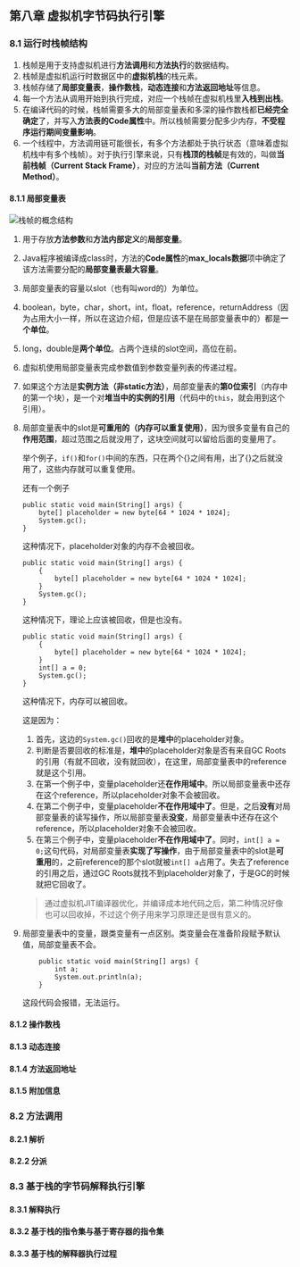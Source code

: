## 第八章 虚拟机字节码执行引擎

### 8.1 运行时栈帧结构

1. 栈帧是用于支持虚拟机进行**方法调用**和**方法执行**的数据结构。
2. 栈帧是虚拟机运行时数据区中的**虚拟机栈**的栈元素。
3. 栈帧存储了**局部变量表**，**操作数栈**，**动态连接**和**方法返回地址**等信息。
4. 每一个方法从调用开始到执行完成，对应一个栈帧在虚拟机栈里**入栈到出栈**。
5. 在编译代码的时候，栈帧需要多大的局部变量表和多深的操作数栈都**已经完全确定**了，并写入**方法表的Code属性**中。所以栈帧需要分配多少内存，**不受程序运行期间变量影响**。
6. 一个线程中，方法调用链可能很长，有多个方法都处于执行状态（意味着虚拟机栈中有多个栈帧）。对于执行引擎来说，只有**栈顶的栈帧**是有效的，叫做**当前栈帧（Current Stack Frame）**，对应的方法叫**当前方法（Current Method）**。

#### 8.1.1 局部变量表

![栈帧的概念结构](https://images2015.cnblogs.com/blog/990532/201611/990532-20161113064456420-1511672121.jpg "栈帧的概念结构")

1. 用于存放**方法参数**和**方法内部定义**的**局部变量**。
2. Java程序被编译成class时，方法的**Code属性**的**max_locals数据**项中确定了该方法需要分配的**局部变量表最大容量**。
3. 局部变量表的容量以slot（也有叫word的）为单位。
4. boolean，byte，char，short，int，float，reference，returnAddress（因为占用大小一样，所以在这边介绍，但是应该不是在局部变量表中的）都是**一个单位**。
5. long，double是**两个单位**。占两个连续的slot空间，高位在前。
6. 虚拟机使用局部变量表完成参数值到参数变量列表的传递过程。
7. 如果这个方法是**实例方法（非static方法）**，局部变量表的**第0位索引**（内存中的第一个块），是一个对**堆当中的实例的引用**（代码中的`this`，就会用到这个引用）。
8. 局部变量表中的slot是**可重用的（内存可以重复使用）**，因为很多变量有自己的**作用范围**，超过范围之后就没用了，这块空间就可以留给后面的变量用了。
    
    举个例子，`if()`和`for()`中间的东西，只在两个{}之间有用，出了{}之后就没用了，这些内存就可以重复使用。
    
    还有一个例子
    ```
    public static void main(String[] args) {
        byte[] placeholder = new byte[64 * 1024 * 1024];
        System.gc();
    }
    ```
    这种情况下，placeholder对象的内存不会被回收。
    ```
    public static void main(String[] args) {
        {
            byte[] placeholder = new byte[64 * 1024 * 1024];
        }
        System.gc();
    }
    ```
    这种情况下，理论上应该被回收，但是也没有。
    ```
    public static void main(String[] args) {
        {
            byte[] placeholder = new byte[64 * 1024 * 1024];
        }
        int[] a = 0;
        System.gc();
    }
    ```
    这种情况下，内存可以被回收。
    
    这是因为：
    1. 首先，这边的`System.gc()`回收的是**堆中**的placeholder对象。
    2. 判断是否要回收的标准是，**堆中**的placeholder对象是否有来自GC Roots的引用（有就不回收，没有就回收），在这里，局部变量表中的reference就是这个引用。
    3. 在第一个例子中，变量placeholder还**在作用域中**。所以局部变量表中还存在这个reference，所以placeholder对象不会被回收。
    4. 在第二个例子中，变量placeholder**不在作用域中了**。但是，之后**没有**对局部变量表的读写操作，所以局部变量表**没变**，局部变量表中还存在这个reference，所以placeholder对象不会被回收。
    5. 在第三个例子中，变量placeholder**不在作用域中了**。同时，`int[] a = 0;`这句代码，对局部变量表**实现了写操作**，由于局部变量表中的slot是**可重用**的，之前reference的那个slot就被`int[] a`占用了。失去了reference的引用之后，通过GC Roots就找不到placeholder对象了，于是GC的时候就把它回收了。
    > 通过虚拟机JIT编译器优化，并编译成本地代码之后，第二种情况好像也可以回收掉，不过这个例子用来学习原理还是很有意义的。
9. 局部变量表中的变量，跟类变量有一点区别。类变量会在准备阶段赋予默认值，局部变量表不会。
    ```
        public static void main(String[] args) {
            int a;
            System.out.println(a);
        }
    ```
    这段代码会报错，无法运行。

#### 8.1.2 操作数栈
#### 8.1.3 动态连接
#### 8.1.4 方法返回地址
#### 8.1.5 附加信息
### 8.2 方法调用
#### 8.2.1 解析
#### 8.2.2 分派
### 8.3 基于栈的字节码解释执行引擎
#### 8.3.1 解释执行
#### 8.3.2 基于栈的指令集与基于寄存器的指令集
#### 8.3.3 基于栈的解释器执行过程